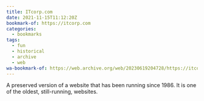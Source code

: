 ```yaml
---
title: ITcorp.com
date: 2021-11-15T11:12:20Z
bookmark-of: https://itcorp.com
categories:
  - bookmarks
tags:
  - fun
  - historical
  - archive
  - web
wa-bookmark-of: https://web.archive.org/web/20230619204728/https://itcorp.com/
---
```


A preserved version of a website that has been running since 1986. It is one of the oldest, still-running, websites.
